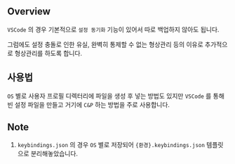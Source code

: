 ## Overview

`VSCode` 의 경우 기본적으로 `설정 동기화` 기능이 있어서 따로 백업하지 않아도 됩니다.

그럼에도 설정 충돌로 인한 유실, 완벽히 통제할 수 없는 형상관리 등의 이유로 추가적으로 형상관리를 하도록 합니다.

## 사용법

`OS` 별로 사용자 프로필 디렉터리에 파일을 생성 후 넣는 방법도 있지만 `VSCode` 를 통해 빈 설정 파일을 만들고 거기에 `C&P` 하는 방법을 주로 사용합니다.

## Note

1. `keybindings.json` 의 경우 `OS` 별로 저장되어 `{환경}.keybindings.json` 템플릿으로 분리해놓았습니다.
